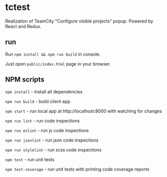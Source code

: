 # tctest

Realization of TeamCity "Configure visible projects" popup. Powered by React and Redux.

## run

Run `npm install && npm run build` in console.

Just open `public/index.html` page in your browser.

## NPM scripts

`npm install` - install all dependencies

`npm run build` - build client app

`npm start` - run local app at http://localhost:8000 with watching for changes

`npm run lint` - run code inspections

`npm run eslint` - run js code inspections

`npm run jsonlint` - run json code inspections

`npm run stylelint` - run scss code inspections

`npm test` - run unit tests

`npm test-coverage` - run unit tests with printing code coverage reports
